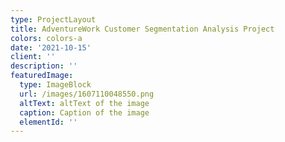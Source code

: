 ```yaml
---
type: ProjectLayout
title: AdventureWork Customer Segmentation Analysis Project
colors: colors-a
date: '2021-10-15'
client: ''
description: ''
featuredImage:
  type: ImageBlock
  url: /images/1607110048550.png
  altText: altText of the image
  caption: Caption of the image
  elementId: ''
---
```

